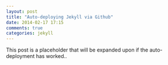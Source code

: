 ```yaml
---
layout: post
title: "Auto-deploying Jekyll via Github"
date: 2014-02-17 17:15
comments: true
categories: jekyll
---
```


This post is a placeholder that will be expanded upon if the auto-deployment has worked..
